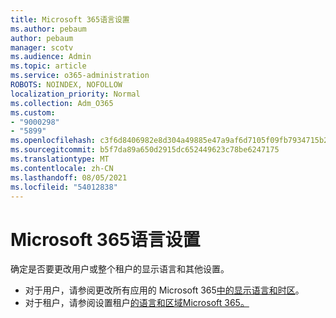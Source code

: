 ```yaml
---
title: Microsoft 365语言设置
ms.author: pebaum
author: pebaum
manager: scotv
ms.audience: Admin
ms.topic: article
ms.service: o365-administration
ROBOTS: NOINDEX, NOFOLLOW
localization_priority: Normal
ms.collection: Adm_O365
ms.custom:
- "9000298"
- "5899"
ms.openlocfilehash: c3f6d8406982e8d304a49885e47a9af6d7105f09fb7934715b29777069d52726
ms.sourcegitcommit: b5f7da89a650d2915dc652449623c78be6247175
ms.translationtype: MT
ms.contentlocale: zh-CN
ms.lasthandoff: 08/05/2021
ms.locfileid: "54012838"
---
```

# <a name="microsoft-365-language-settings"></a>Microsoft 365语言设置

确定是否要更改用户或整个租户的显示语言和其他设置。

- 对于用户，请参阅更改所有应用的 Microsoft 365[中的显示语言和时区](https://support.microsoft.com/office/6f238bff-5252-441e-b32b-655d5d85d15b)。
- 对于租户，请参阅设置租户[的语言和区域Microsoft 365。](https://docs.microsoft.com/office365/troubleshoot/access-management/set-language-and-region)
